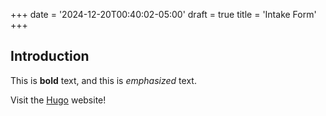 +++
date = '2024-12-20T00:40:02-05:00'
draft = true
title = 'Intake Form'
+++
## Introduction

This is **bold** text, and this is *emphasized* text.

Visit the [Hugo](https://gohugo.io) website!